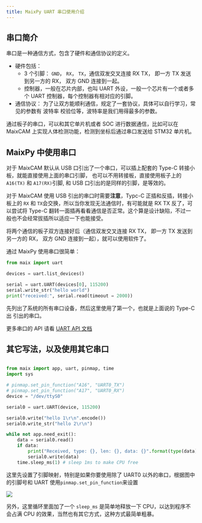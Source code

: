 ```yaml
---
title: MaixPy UART 串口使用介绍
---
```


## 串口简介

串口是一种通信方式，包含了硬件和通信协议的定义。

* 硬件包括：
  * 3 个引脚： `GND`， `RX`， `TX`，通信双发交叉连接 RX TX， 即一方 TX 发送到另一方的 RX， 双方 GND 连接到一起。
  * 控制器，一般在芯片内部，也叫 UART 外设，一般一个芯片有一个或者多个 UART 控制器，每个控制器有相对应的引脚。
* 通信协议： 为了让双方能顺利通信，规定了一套协议，具体可以自行学习，常见的参数有 波特率 校验位等，波特率是我们用得最多的参数。


通过板子的串口，可以和其它单片机或者 SOC 进行数据通信，比如可以在 MaixCAM 上实现人体检测功能，检测到坐标后通过串口发送给 STM32 单片机。

## MaixPy 中使用串口


对于 MaixCAM 默认从 USB 口引出了一个串口，可以插上配套的 Type-C 转接小板，就能直接使用上面的串口引脚，
也可以不用转接板，直接使用板子上的 `A16(TX)` 和 `A17(RX)`引脚, 和 USB 口引出的是同样的引脚，是等效的。


对于 MaixCAM 使用 USB 引出的串口时需要**注意**，Typc-C 正插和反插，转接小板上的 `RX` 和 `TX`会交换，所以当你发现无法通信时，有可能就是 RX TX 反了，可以尝试将 Type-C 翻转一面插再看看通信是否正常。这个算是设计缺陷，不过一般也不会经常拔插所以适应一下也能接受。

将两个通信的板子双方连接好后（通信双发交叉连接 RX TX， 即一方 TX 发送到另一方的 RX， 双方 GND 连接到一起），就可以使用软件了。


通过 MaixPy 使用串口很简单：

```python
from maix import uart

devices = uart.list_devices()

serial = uart.UART(devices[0], 115200)
serial.write_str("hello world")
print("received:", serial.read(timeout = 2000))
```

先列出了系统的所有串口设备，然后这里使用了第一个，也就是上面说的 Type-C 出 引出的串口。

更多串口的 API 请看 [UART API 文档](../../../api/maix/peripheral/uart.md)

## 其它写法，以及使用其它串口

```python

from maix import app, uart, pinmap, time
import sys

# pinmap.set_pin_function("A16", "UART0_TX")
# pinmap.set_pin_function("A17", "UART0_RX")
device = "/dev/ttyS0"

serial0 = uart.UART(device, 115200)

serial0.write("hello 1\r\n".encode())
serial0.write_str("hello 2\r\n")

while not app.need_exit():
    data = serial0.read()
    if data:
        print("Received, type: {}, len: {}, data: {}".format(type(data), len(data), data))
        serial0.write(data)
    time.sleep_ms(1) # sleep 1ms to make CPU free
```

这里先设置了引脚映射，特别是如果你要使用除了 UART0 以外的串口，根据图中的引脚号和 UART 使用`pinmap.set_pin_function`来设置

![](http://wiki.sipeed.com/hardware/zh/lichee/assets/RV_Nano/intro/RV_Nano_3.jpg)


另外，这里循环里面加了一个 `sleep_ms` 是简单地释放一下 CPU，以达到程序不会占满 CPU 的效果，当然也有其它方式，这种方式最简单粗暴。


